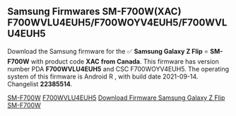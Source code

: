 <h2>Samsung Firmwares SM-F700W(XAC) F700WVLU4EUH5/F700WOYV4EUH5/F700WVLU4EUH5</h2>
Download the Samsung firmware for the ✅ <strong>Samsung Galaxy Z Flip </strong> ⭐ <strong>SM-F700W</strong> with product code <strong>XAC</strong> <strong> from Canada</strong>. This firmware has version number PDA <strong>F700WVLU4EUH5</strong> and CSC F700WOYV4EUH5. The operating system of this firmware is Android R , with build date 2021-09-14. Changelist <strong>22385514</strong>.


[SM-F700W](https://samfirm.shop/samsung/model/SM-F700W)
[F700WVLU4EUH5](https://samfirm.shop/samsung/pda/F700WVLU4EUH5)
[Download Firmware Samsung Galaxy Z Flip SM-F700W](https://samfirm.shop/samsung/firmware/455683)
